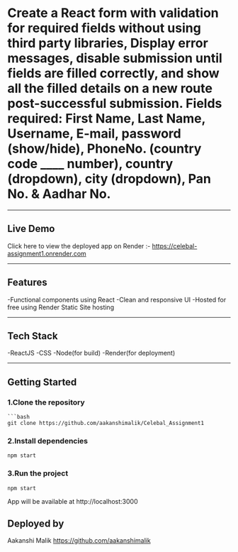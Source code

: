 # Create a React form with validation for required fields without using third party libraries, Display error messages, disable submission until fields are filled correctly, and show all the filled details on a new route post-successful submission. Fields required: First Name, Last Name, Username, E-mail, password (show/hide), PhoneNo. (country code ____ number), country (dropdown), city (dropdown), Pan No. & Aadhar No.

----------------------------------

## Live Demo
Click here to view the deployed app on Render :- https://celebal-assignment1.onrender.com

----------------------------------

## Features
-Functional components using React 
-Clean  and responsive UI
-Hosted for free using Render Static Site hosting

----------------------------------

## Tech Stack
-ReactJS
-CSS 
-Node(for build)
-Render(for deployment)

-----------------------------------
 ## Getting Started
### 1.Clone the repository
    ```bash
    git clone https://github.com/aakanshimalik/Celebal_Assignment1

### 2.Install dependencies
    npm start
### 3.Run the project
    npm start

  App will be available at http://localhost:3000

## Deployed by
   Aakanshi Malik
   https://github.com/aakanshimalik
   


